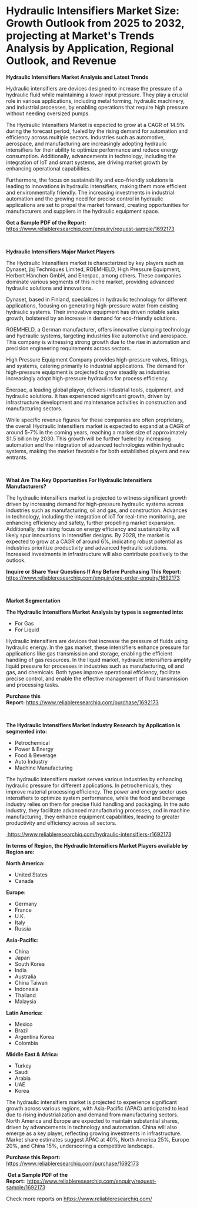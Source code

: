 <p><h1>Hydraulic Intensifiers Market Size: Growth Outlook from 2025 to 2032, projecting at Market's Trends Analysis by Application, Regional Outlook, and Revenue</h1></p><p><strong>Hydraulic Intensifiers Market Analysis and Latest Trends</strong></p>
<p><p>Hydraulic intensifiers are devices designed to increase the pressure of a hydraulic fluid while maintaining a lower input pressure. They play a crucial role in various applications, including metal forming, hydraulic machinery, and industrial processes, by enabling operations that require high pressure without needing oversized pumps. </p><p>The Hydraulic Intensifiers Market is expected to grow at a CAGR of 14.9% during the forecast period, fueled by the rising demand for automation and efficiency across multiple sectors. Industries such as automotive, aerospace, and manufacturing are increasingly adopting hydraulic intensifiers for their ability to optimize performance and reduce energy consumption. Additionally, advancements in technology, including the integration of IoT and smart systems, are driving market growth by enhancing operational capabilities. </p><p>Furthermore, the focus on sustainability and eco-friendly solutions is leading to innovations in hydraulic intensifiers, making them more efficient and environmentally friendly. The increasing investments in industrial automation and the growing need for precise control in hydraulic applications are set to propel the market forward, creating opportunities for manufacturers and suppliers in the hydraulic equipment space.</p></p>
<p><strong>Get a Sample PDF of the Report:&nbsp;</strong> <a href="https://www.reliableresearchiq.com/enquiry/request-sample/1692173?utm_campaign=2277&utm_medium=2&utm_source=Github&utm_content=ia&utm_term=27032025&utm_id=hydraulic-intensifiers">https://www.reliableresearchiq.com/enquiry/request-sample/1692173</a></p>
<p>&nbsp;</p>
<p><strong>Hydraulic Intensifiers Major Market Players</strong></p>
<p><p>The Hydraulic Intensifiers market is characterized by key players such as Dynaset, jbj Techniques Limited, ROEMHELD, High Pressure Equipment, Herbert Hänchen GmbH, and Enerpac, among others. These companies dominate various segments of this niche market, providing advanced hydraulic solutions and innovations.</p><p>Dynaset, based in Finland, specializes in hydraulic technology for different applications, focusing on generating high-pressure water from existing hydraulic systems. Their innovative equipment has driven notable sales growth, bolstered by an increase in demand for eco-friendly solutions.</p><p>ROEMHELD, a German manufacturer, offers innovative clamping technology and hydraulic systems, targeting industries like automotive and aerospace. This company is witnessing strong growth due to the rise in automation and precision engineering requirements across sectors.</p><p>High Pressure Equipment Company provides high-pressure valves, fittings, and systems, catering primarily to industrial applications. The demand for high-pressure equipment is projected to grow steadily as industries increasingly adopt high-pressure hydraulics for process efficiency.</p><p>Enerpac, a leading global player, delivers industrial tools, equipment, and hydraulic solutions. It has experienced significant growth, driven by infrastructure development and maintenance activities in construction and manufacturing sectors.</p><p>While specific revenue figures for these companies are often proprietary, the overall Hydraulic Intensifiers market is expected to expand at a CAGR of around 5-7% in the coming years, reaching a market size of approximately $1.5 billion by 2030. This growth will be further fueled by increasing automation and the integration of advanced technologies within hydraulic systems, making the market favorable for both established players and new entrants.</p></p>
<p>&nbsp;</p>
<p><strong>What Are The Key Opportunities For Hydraulic Intensifiers Manufacturers?</strong></p>
<p><p>The hydraulic intensifiers market is projected to witness significant growth driven by increasing demand for high-pressure hydraulic systems across industries such as manufacturing, oil and gas, and construction. Advances in technology, including the integration of IoT for real-time monitoring, are enhancing efficiency and safety, further propelling market expansion. Additionally, the rising focus on energy efficiency and sustainability will likely spur innovations in intensifier designs. By 2028, the market is expected to grow at a CAGR of around 6%, indicating robust potential as industries prioritize productivity and advanced hydraulic solutions. Increased investments in infrastructure will also contribute positively to the outlook.</p></p>
<p><strong>Inquire or Share Your Questions If Any Before Purchasing This Report:</strong> <a href="https://www.reliableresearchiq.com/enquiry/pre-order-enquiry/1692173?utm_campaign=2277&utm_medium=2&utm_source=Github&utm_content=ia&utm_term=27032025&utm_id=hydraulic-intensifiers">https://www.reliableresearchiq.com/enquiry/pre-order-enquiry/1692173</a></p>
<p>&nbsp;</p>
<p><strong>Market Segmentation</strong></p>
<p><strong>The Hydraulic Intensifiers Market Analysis by types is segmented into:</strong></p>
<p><ul><li>For Gas</li><li>For Liquid</li></ul></p>
<p><p>Hydraulic intensifiers are devices that increase the pressure of fluids using hydraulic energy. In the gas market, these intensifiers enhance pressure for applications like gas transmission and storage, enabling the efficient handling of gas resources. In the liquid market, hydraulic intensifiers amplify liquid pressure for processes in industries such as manufacturing, oil and gas, and chemicals. Both types improve operational efficiency, facilitate precise control, and enable the effective management of fluid transmission and processing tasks.</p></p>
<p><strong>Purchase this Report:&nbsp;</strong><a href="https://www.reliableresearchiq.com/purchase/1692173?utm_campaign=2277&utm_medium=2&utm_source=Github&utm_content=ia&utm_term=27032025&utm_id=hydraulic-intensifiers">https://www.reliableresearchiq.com/purchase/1692173</a></p>
<p>&nbsp;</p>
<p><strong>The Hydraulic Intensifiers Market Industry Research by Application is segmented into:</strong></p>
<p><ul><li>Petrochemical</li><li>Power & Energy</li><li>Food & Beverage</li><li>Auto Industry</li><li>Machine Manufacturing</li></ul></p>
<p><p>The hydraulic intensifiers market serves various industries by enhancing hydraulic pressure for different applications. In petrochemicals, they improve material processing efficiency. The power and energy sector uses intensifiers to optimize system performance, while the food and beverage industry relies on them for precise fluid handling and packaging. In the auto industry, they facilitate advanced manufacturing processes, and in machine manufacturing, they enhance equipment capabilities, leading to greater productivity and efficiency across all sectors.</p></p>
<p><a href="https://www.reliableresearchiq.com/hydraulic-intensifiers-r1692173?utm_campaign=2277&utm_medium=2&utm_source=Github&utm_content=ia&utm_term=27032025&utm_id=hydraulic-intensifiers">&nbsp;https://www.reliableresearchiq.com/hydraulic-intensifiers-r1692173</a></p>
<p><strong>In terms of Region, the Hydraulic Intensifiers Market Players available by Region are:</strong></p>
<p>
    <p> <strong> North America: </strong>
        <ul>
            <li>United States</li>
            <li>Canada</li>
        </ul>
        </p> 
    <p> <strong> Europe: </strong>
        <ul>
            <li>Germany</li>
            <li>France</li>
            <li>U.K.</li>
            <li>Italy</li>
            <li>Russia</li>
        </ul>
        </p> 
    <p> <strong> Asia-Pacific: </strong>
        <ul>
            <li>China</li>
            <li>Japan</li>
            <li>South Korea</li>
            <li>India</li>
            <li>Australia</li>
            <li>China Taiwan</li>
            <li>Indonesia</li>
            <li>Thailand</li>
            <li>Malaysia</li>
        </ul>
        </p> 
    <p> <strong> Latin America: </strong>
        <ul>
            <li>Mexico</li>
            <li>Brazil</li>
            <li>Argentina Korea</li>
            <li>Colombia</li>
        </ul>
        </p> 
    <p> <strong> Middle East & Africa: </strong>
        <ul>
            <li>Turkey</li>
            <li>Saudi</li>
            <li>Arabia</li>
            <li>UAE</li>
            <li>Korea</li>
        </ul>
    </p>
    </p>
<p><p>The hydraulic intensifiers market is projected to experience significant growth across various regions, with Asia-Pacific (APAC) anticipated to lead due to rising industrialization and demand from manufacturing sectors. North America and Europe are expected to maintain substantial shares, driven by advancements in technology and automation. China will also emerge as a key player, reflecting growing investments in infrastructure. Market share estimates suggest APAC at 40%, North America 25%, Europe 20%, and China 15%, underscoring a competitive landscape.</p></p>
<p><strong>Purchase this Report: </strong><a href="https://www.reliableresearchiq.com/purchase/1692173?utm_campaign=2277&utm_medium=2&utm_source=Github&utm_content=ia&utm_term=27032025&utm_id=hydraulic-intensifiers">https://www.reliableresearchiq.com/purchase/1692173</a></p>
<p>&nbsp;<strong>Get a Sample PDF of the Report:&nbsp;&nbsp;</strong><a href="https://www.reliableresearchiq.com/enquiry/request-sample/1692173?utm_campaign=2277&utm_medium=2&utm_source=Github&utm_content=ia&utm_term=27032025&utm_id=hydraulic-intensifiers">https://www.reliableresearchiq.com/enquiry/request-sample/1692173</a></p>
<p><strong></strong></p>
<p>Check more reports on <a href="https://www.reliableresearchiq.com/?utm_campaign=2277&utm_medium=2&utm_source=Github&utm_content=ia&utm_term=27032025&utm_id=hydraulic-intensifiers">https://www.reliableresearchiq.com/</a></p>